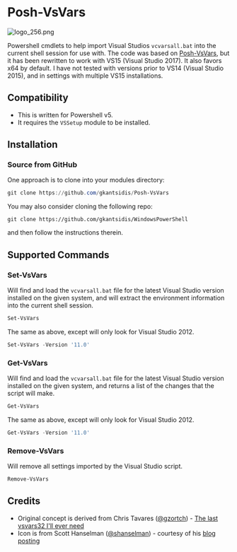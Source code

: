 # Posh-VsVars

![logo_256.png](logo_256.png)

Powershell cmdlets to help import Visual Studios `vcvarsall.bat` into the current
shell session for use with. The code was based on [Posh-VsVars](https://github.com/Iristyle/Posh-VsVars),
but it has been rewritten to work with VS15 (Visual Studio 2017). It also favors x64 by default.
I have not tested with versions prior to VS14 (Visual Studio 2015), and in settings with multiple VS15 installations.

## Compatibility

* This is written for Powershell v5.
* It requires the `VSSetup` module to be installed.

## Installation

### Source from GitHub

One approach is to clone into your modules directory:

```powershell
git clone https://github.com/gkantsidis/Posh-VsVars
```

You may also consider cloning the following repo:
```
git clone https://github.com/gkantsidis/WindowsPowerShell
```

and then follow the instructions therein.

## Supported Commands

### Set-VsVars

Will find and load the `vcvarsall.bat` file for the latest Visual Studio version
installed on the given system, and will extract the environment information
into the current shell session.

```powershell
Set-VsVars
```

The same as above, except will only look for Visual Studio 2012.

```powershell
Set-VsVars -Version '11.0'
```

### Get-VsVars

Will find and load the `vcvarsall.bat` file for the latest Visual Studio version
installed on the given system, and returns a list of the changes that the script will make.

```powershell
Get-VsVars
```

The same as above, except will only look for Visual Studio 2012.

```powershell
Get-VsVars -Version '11.0'
```

### Remove-VsVars

Will remove all settings imported by the Visual Studio script.

```powershell
Remove-VsVars
```


## Credits

* Original concept is derived from Chris Tavares ([@gzortch][]) - [The last vsvars32 I'll ever need][]
* Icon is from Scott Hanselman ([@shanselman][]) - courtesy of his [blog posting][]

[@gzortch]: https://github.com/gzortch
[The last vsvars32 I'll ever need]: http://www.tavaresstudios.com/Blog/post/The-last-vsvars32ps1-Ill-ever-need.aspx
[@shanselman]: https://github.com/shanselman
[blog posting]: http://www.hanselman.com/blog/AwesomeVisualStudioCommandPromptAndPowerShellIconsWithOverlays.aspx

